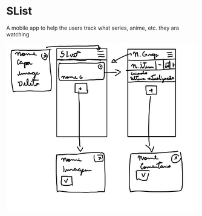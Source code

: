 # SList 

A mobile app to help the users track what series, anime, etc. they ara watching

![Project](./docs/proj.png)